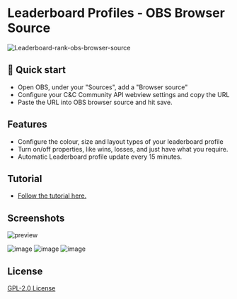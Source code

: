 # Leaderboard Profiles - OBS Browser Source

![Leaderboard-rank-obs-browser-source](https://user-images.githubusercontent.com/6104940/90958560-2f1a5d00-e48d-11ea-889a-40c546a65ecc.png)


## 🚀 Quick start

- Open OBS, under your "Sources", add a "Browser source"
- Configure your C&C Community API webview settings and copy the URL 
- Paste the URL into OBS browser source and hit save. 

## Features
- Configure the colour, size and layout types of your leaderboard profile
- Turn on/off properties, like wins, losses, and just have what you require.
- Automatic Leaderboard profile update every 15 minutes.

## Tutorial
- [Follow the tutorial here.](./TUTORIAL.md)


## Screenshots
![preview](https://user-images.githubusercontent.com/6104940/90959126-d220a600-e490-11ea-91a6-3fe689e66bd4.png)

![image](https://user-images.githubusercontent.com/6104940/90976108-42cbcf00-e532-11ea-849c-e2f90d84b22e.png)
![image](https://user-images.githubusercontent.com/6104940/90976123-5f680700-e532-11ea-9cbf-5583cd9ff6c2.png)
![image](https://user-images.githubusercontent.com/6104940/90976156-9c33fe00-e532-11ea-8aef-4be41f7540cd.png)



## License
[GPL-2.0 License](https://github.com/cnc-community/api/blob/master/LICENSE)
